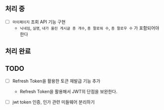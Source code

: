 ## 처리 중
- [ ] `마이페이지` 조회 API 기능 구현
    - `닉네임`, `실명`, `내가 올린 게시글 총 개수`, `총 팔로워 수`, `총 팔로우 수` 가 포함되어야한다

## 처리 완료

## TODO
- [ ] Refresh Token을 활용한 토큰 재발급 기능 추가
    - Refresh Token을 활용해서 JWT의 단점을 보완한다.
- [ ] jwt token 인증, 인가 관련 미들웨어 분리하기


